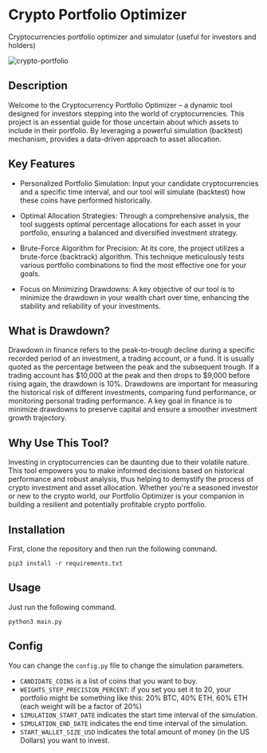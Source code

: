 # Crypto Portfolio Optimizer
Cryptocurrencies portfolio optimizer and simulator (useful for investors and holders)

![crypto-portfolio](https://github.com/Erfaniaa/crypto-portfolio-optimizer/assets/7780269/2b599a3e-eb85-429c-9b5e-0edde79d2590)

## Description
Welcome to the Cryptocurrency Portfolio Optimizer – a dynamic tool designed for investors stepping into the world of cryptocurrencies. This project is an essential guide for those uncertain about which assets to include in their portfolio. By leveraging a powerful simulation (backtest) mechanism, provides a data-driven approach to asset allocation.

## Key Features
- Personalized Portfolio Simulation: Input your candidate cryptocurrencies and a specific time interval, and our tool will simulate (backtest) how these coins have performed historically.

- Optimal Allocation Strategies: Through a comprehensive analysis, the tool suggests optimal percentage allocations for each asset in your portfolio, ensuring a balanced and diversified investment strategy.

- Brute-Force Algorithm for Precision: At its core, the project utilizes a brute-force (backtrack) algorithm. This technique meticulously tests various portfolio combinations to find the most effective one for your goals.

- Focus on Minimizing Drawdowns: A key objective of our tool is to minimize the drawdown in your wealth chart over time, enhancing the stability and reliability of your investments.

## What is Drawdown?
Drawdown in finance refers to the peak-to-trough decline during a specific recorded period of an investment, a trading account, or a fund. It is usually quoted as the percentage between the peak and the subsequent trough. If a trading account has $10,000 at the peak and then drops to $9,000 before rising again, the drawdown is 10%. Drawdowns are important for measuring the historical risk of different investments, comparing fund performance, or monitoring personal trading performance. A key goal in finance is to minimize drawdowns to preserve capital and ensure a smoother investment growth trajectory.

## Why Use This Tool?
Investing in cryptocurrencies can be daunting due to their volatile nature. This tool empowers you to make informed decisions based on historical performance and robust analysis, thus helping to demystify the process of crypto investment and asset allocation. Whether you're a seasoned investor or new to the crypto world, our Portfolio Optimizer is your companion in building a resilient and potentially profitable crypto portfolio.

## Installation
First, clone the repository and then run the following command.

```pip3 install -r requirements.txt```

## Usage
Just run the following command.

```python3 main.py```

## Config
You can change the `config.py` file to change the simulation parameters.
- `CANDIDATE_COINS` is a list of coins that you want to buy. 
- `WEIGHTS_STEP_PRECISION_PERCENT`: if you set you set it to 20, your portfolio might be something like this: 20% BTC, 40% ETH, 60% ETH (each weight will be a factor of 20%)
- `SIMULATION_START_DATE` indicates the start time interval of the simulation.
- `SIMULATION_END_DATE` indicates the end time interval of the simulation.
- `START_WALLET_SIZE_USD` indicates the total amount of money (in the US Dollars) you want to invest.
